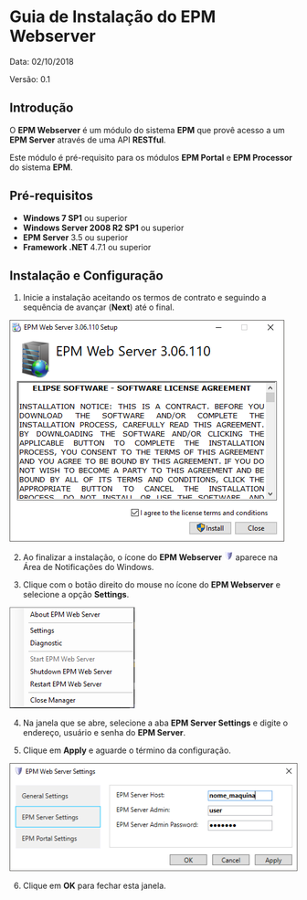 # Guia de Instalação do EPM Webserver

Data: 02/10/2018

Versão: 0.1

## Introdução

O **EPM Webserver** é um módulo do sistema **EPM** que provê acesso a um **EPM Server** através de uma API **RESTful**.

Este módulo é pré-requisito para os módulos **EPM Portal** e **EPM Processor** do sistema **EPM**.

## Pré-requisitos

+ **Windows 7 SP1** ou superior
+ **Windows Server 2008 R2 SP1** ou superior
+ **EPM Server** 3.5 ou superior
+ **Framework .NET** 4.7.1 ou superior

## Instalação e Configuração

1. Inicie a instalação aceitando os termos de contrato e seguindo a sequência de avançar (**Next**) até o final.

![instalacao1](./images/instalacao1.PNG "Instalador do EPM Webserver")

2. Ao finalizar a instalação, o ícone do **EPM Webserver** ![epm webserver icon](./images/webserver_icon.PNG "EPM Webserver") aparece na Área de Notificações do Windows.

3. Clique com o botão direito do mouse no ícone do **EPM Webserver** e selecione a opção **Settings**.

![abrir Settings](./images/open_settings.PNG "Menu contextual do EPM Webserver")

4. Na janela que se abre, selecione a aba **EPM Server Settings** e digite o endereço, usuário e senha do **EPM Server**.

5. Clique em **Apply** e aguarde o término da configuração.

![EPM Server Settings](./images/configuracao2.PNG "Aba EPM Server Settings")

6. Clique em **OK** para fechar esta janela.
